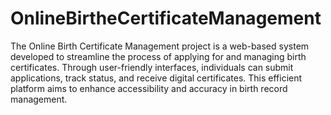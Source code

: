 # OnlineBirtheCertificateManagement
 The Online Birth Certificate Management project is a web-based system developed to streamline the process of applying for and managing birth certificates. Through user-friendly interfaces, individuals can submit applications, track status, and receive digital certificates. This efficient platform aims to enhance accessibility and accuracy in birth record management.
